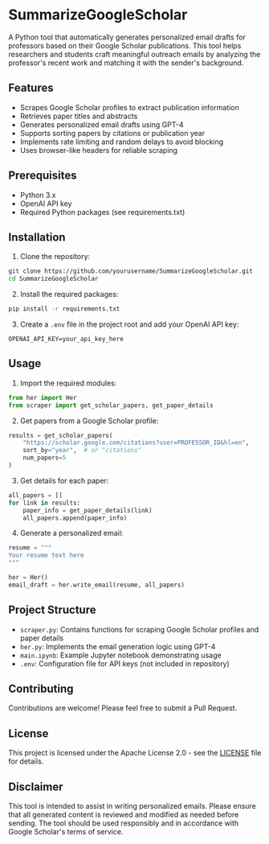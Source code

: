 # SummarizeGoogleScholar

A Python tool that automatically generates personalized email drafts for professors based on their Google Scholar publications. This tool helps researchers and students craft meaningful outreach emails by analyzing the professor's recent work and matching it with the sender's background.

## Features

- Scrapes Google Scholar profiles to extract publication information
- Retrieves paper titles and abstracts
- Generates personalized email drafts using GPT-4
- Supports sorting papers by citations or publication year
- Implements rate limiting and random delays to avoid blocking
- Uses browser-like headers for reliable scraping

## Prerequisites

- Python 3.x
- OpenAI API key
- Required Python packages (see requirements.txt)

## Installation

1. Clone the repository:
```bash
git clone https://github.com/yourusername/SummarizeGoogleScholar.git
cd SummarizeGoogleScholar
```

2. Install the required packages:
```bash
pip install -r requirements.txt
```

3. Create a `.env` file in the project root and add your OpenAI API key:
```
OPENAI_API_KEY=your_api_key_here
```

## Usage

1. Import the required modules:
```python
from her import Her
from scraper import get_scholar_papers, get_paper_details
```

2. Get papers from a Google Scholar profile:
```python
results = get_scholar_papers(
    "https://scholar.google.com/citations?user=PROFESSOR_ID&hl=en",
    sort_by="year",  # or "citations"
    num_papers=5
)
```

3. Get details for each paper:
```python
all_papers = []
for link in results:
    paper_info = get_paper_details(link)
    all_papers.append(paper_info)
```

4. Generate a personalized email:
```python
resume = """
Your resume text here
"""

her = Her()
email_draft = her.write_email(resume, all_papers)
```

## Project Structure

- `scraper.py`: Contains functions for scraping Google Scholar profiles and paper details
- `her.py`: Implements the email generation logic using GPT-4
- `main.ipynb`: Example Jupyter notebook demonstrating usage
- `.env`: Configuration file for API keys (not included in repository)

## Contributing

Contributions are welcome! Please feel free to submit a Pull Request.

## License

This project is licensed under the Apache License 2.0 - see the [LICENSE](LICENSE) file for details.

## Disclaimer

This tool is intended to assist in writing personalized emails. Please ensure that all generated content is reviewed and modified as needed before sending. The tool should be used responsibly and in accordance with Google Scholar's terms of service.
